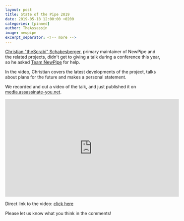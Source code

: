 ```yaml
---
layout: post
title: State of the Pipe 2019
date: 2019-05-18 12:00:00 +0200
categories: [pinned]
author: TheAssassin
image: newpipe
excerpt_separator: <!-- more -->
---
```


[Christian "theScrabi" Schabesberger](https://schabi.org), primary maintainer of NewPipe and the related projects, didn't get to giving a talk during a conference this year, so he asked [Team NewPipe](https://newpipe.net) for help.

<!-- more -->

In the video, Christian covers the latest developments of the project, talks about plans for the future and makes a personal statement.

We recorded and cut a video of the talk, and just published it on [media.assassinate-you.net](https://media.assassinate-you.net/).

<iframe width="560" height="315" sandbox="allow-same-origin allow-scripts" src="https://media.assassinate-you.net/videos/embed/a3efa26e-2db1-480b-a1a0-72313987ecd5" frameborder="0" allowfullscreen></iframe>

Direct link to the video: [click here](https://media.assassinate-you.net/videos/watch/a3efa26e-2db1-480b-a1a0-72313987ecd5)

Please let us know what you think in the comments!
